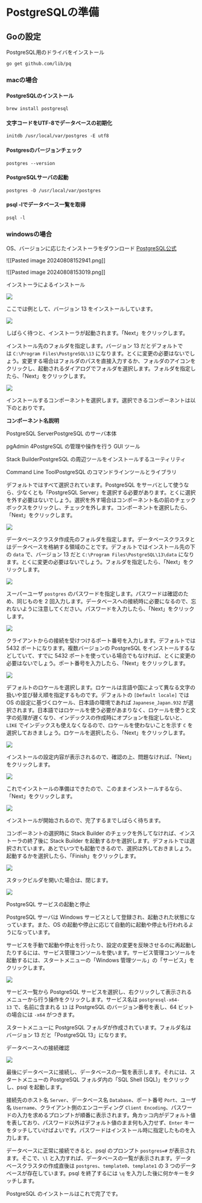 # PostgreSQLの準備
## Goの設定
PostgreSQL用のドライバをインストール
```
go get github.com/lib/pq
```
### macの場合
#### PostgreSQLのインストール
```
brew install postgresql
```

#### 文字コードをUTF-8でデータベースの初期化
```
initdb /usr/local/var/postgres -E utf8
```
#### Postgresのバージョンチェック
```
postgres --version
```
#### PostgreSQLサーバの起動
```
postgres -D /usr/local/var/postgres
```
#### psql -lでデータベース一覧を取得
```
psql -l
```
### windowsの場合
OS、バージョンに応じたインストーラをダウンロード
[PostgreSQL公式](https://www.enterprisedb.com/downloads/postgres-postgresql-downloads)

![[Pasted image 20240808152941.png]]

![[Pasted image 20240808153019.png]]






インストーラによるインストール

![](https://img-c.udemycdn.com/redactor/raw/article_lecture/2021-03-28_01-06-26-f91c0c461455e9891aaa29b600bc7888.PNG)

ここでは例として、バージョン 13 をインストールしています。

![](https://img-c.udemycdn.com/redactor/raw/article_lecture/2021-03-28_01-06-26-435b1ce4ec7db78a7ed5257c6ca48f30.PNG)

しばらく待つと、インストーラが起動されます。「Next」をクリックします。

インストール先のフォルダを指定します。バージョン 13 だとデフォルトでは `C:\Program Files\PostgreSQL\13` になります。とくに変更の必要はないでしょう。変更する場合はフォルダのパスを直接入力するか、フォルダのアイコンをクリックし、起動されるダイアログでフォルダを選択します。フォルダを指定したら、「Next」をクリックします。

![](https://img-c.udemycdn.com/redactor/raw/article_lecture/2021-03-28_01-06-26-4553c56389caf675690469dc5f14c2c3.PNG)

インストールするコンポーネントを選択します。選択できるコンポーネントは以下のとおりです。

**コンポーネント名説明**

PostgreSQL ServerPostgreSQL のサーバ本体

pgAdmin 4PostgreSQL の管理や操作を行う GUI ツール

Stack BuilderPostgreSQL の周辺ツールをインストールするユーティリティ

Command Line ToolPostgreSQL のコマンドラインツールとライブラリ

デフォルトではすべて選択されています。PostgreSQL をサーバとして使うなら、少なくとも「PostgreSQL Server」を選択する必要があります。とくに選択を外す必要はないでしょう。選択を外す場合はコンポーネント名の前のチェックボックスをクリックし、チェックを外します。コンポーネントを選択したら、「Next」をクリックします。

![](https://img-c.udemycdn.com/redactor/raw/article_lecture/2021-03-28_01-06-27-26944b4f5cd285df2bcfefad8298a41a.PNG)

データベースクラスタ作成先のフォルダを指定します。データベースクラスタとはデータベースを格納する領域のことです。デフォルトではインストール先の下の `data` で、バージョン 13 だと `C:\Program Files\PostgreSQL\13\data` になります。とくに変更の必要はないでしょう。フォルダを指定したら、「Next」をクリックします。

![](https://img-c.udemycdn.com/redactor/raw/article_lecture/2021-03-28_01-06-27-120a5536d329a1be2b44d154aee98dd3.PNG)

スーパーユーザ `postgres` のパスワードを指定します。パスワードは確認のため、同じものを 2 回入力します。データベースへの接続時に必要になるので、忘れないように注意してください。パスワードを入力したら、「Next」をクリックします。

![](https://img-c.udemycdn.com/redactor/raw/article_lecture/2021-03-28_01-06-26-748c2dfdaff083d6c4f19f154b5d88ba.PNG)

クライアントからの接続を受けつけるポート番号を入力します。デフォルトでは 5432 ポートになります。複数バージョンの PostgreSQL をインストールするなどしていて、すでに 5432 ポートを使っている場合でもなければ、とくに変更の必要はないでしょう。ポート番号を入力したら、「Next」をクリックします。

![](https://img-c.udemycdn.com/redactor/raw/article_lecture/2021-03-28_01-06-26-a40d4016bf4026be7ac789b5df2b3a92.PNG)

デフォルトのロケールを選択します。ロケールは言語や国によって異なる文字の扱いや並び替え順を指定するものです。デフォルトの `[Default locale]` では OS の設定に基づくロケール、日本語の環境であれば `Japanese_Japan.932` が選択されます。日本語ではロケールを使う必要があまりなく、ロケールを使うと文字の処理が遅くなり、インデックスの作成時にオプションを指定しないと、`LIKE` でインデックスも使えなくなるので、ロケールを使わないことを示す `C` を選択しておきましょう。ロケールを選択したら、「Next」をクリックします。

![](https://img-c.udemycdn.com/redactor/raw/article_lecture/2021-03-28_01-06-26-f66c3c60c121ef240f030d081b7d1c17.PNG)

インストールの設定内容が表示されるので、確認の上、問題なければ、「Next」をクリックします。

![](https://img-c.udemycdn.com/redactor/raw/article_lecture/2021-03-28_01-06-26-c06d56fb5790b7d94e9785c1fa83e70a.PNG)

これでインストールの準備はできたので、このままインストールするなら、「Next」をクリックします。

![](https://img-c.udemycdn.com/redactor/raw/article_lecture/2021-03-28_01-06-26-92e4dedf87d2ddf72294ecc4469984cd.PNG)

インストールが開始されるので、完了するまでしばらく待ちます。

コンポーネントの選択時に Stack Builder のチェックを外してなければ、インストーラの終了後に Stack Builder を起動するかを選択します。デフォルトでは選択されています。あとでいつでも起動できるので、選択は外しておきましょう。起動するかを選択したら、「Finish」をクリックします。

![](https://img-c.udemycdn.com/redactor/raw/article_lecture/2021-03-28_01-06-26-2a862551bde6ccc2603541cc5ed3c84b.PNG)

スタックビルダを開いた場合は、閉じます。

  

  

![](https://img-c.udemycdn.com/redactor/raw/article_lecture/2021-03-28_01-06-26-cb59220a6c785a9f1dbd3bca5e907a93.PNG)

  
PostgreSQL サービスの起動と停止

PostgreSQL サーバは Windows サービスとして登録され、起動された状態になっています。また、OS の起動や停止に応じて自動的に起動や停止も行われるようになっています。

サービスを手動で起動や停止を行ったり、設定の変更を反映させるのに再起動したりするには、サービス管理コンソールを使います。サービス管理コンソールを起動するには、スタートメニューの「Windows 管理ツール」の「サービス」をクリックします。

![](https://img-c.udemycdn.com/redactor/raw/article_lecture/2021-03-28_01-06-26-3a77a5e35aba407320169e9db1ab68e6.PNG)

サービス一覧から PostgreSQL サービスを選択し、右クリックして表示されるメニューから行う操作をクリックします。サービス名は `postgresql-x64-13` で、名前に含まれる `13` は PostgreSQL のバージョン番号を表し、64 ビットの場合には `-x64` がつきます。

スタートメニューに PostgreSQL フォルダが作成されています。フォルダ名はバージョン 13 だと「PostgreSQL 13」になります。

  
データベースへの接続確認

![](https://img-c.udemycdn.com/redactor/raw/article_lecture/2021-03-28_01-06-26-a26e6990afa324404a34468ed8ebb4ce.PNG)

最後にデータベースに接続し、データベースの一覧を表示します。それには、スタートメニューの PostgreSQL フォルダ内の「SQL Shell (SQL)」をクリックし、psql を起動します。

  

接続先のホスト名 `Server`、データベース名 `Database`、ポート番号 `Port`、ユーザ名 `Username`、クライアント側のエンコーディング `Client Encoding`、パスワードの入力を求めるプロンプトが順番に表示されます。角カッコ内がデフォルト値を表しており、パスワード以外はデフォルト値のまま何も入力せず、`Enter` キーをタッチしていけばよいです。パスワードはインストール時に指定したものを入力します。

データベースに正常に接続できると、psql のプロンプト `postgres=#` が表示されます。そこで、`\l` と入力すれば、データベースの一覧が表示されます。データベースクラスタの作成直後は `postgres`、`template0`、`template1` の 3 つのデータベースが存在しています。psql を終了するには `\q` を入力した後に何かキーをタッチします。

PostgreSQL のインストールはこれで完了です。